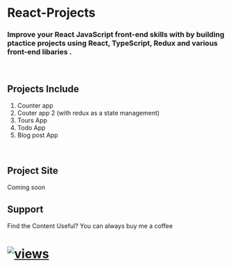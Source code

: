 <h1>React-Projects</h1>

<h3>Improve your React JavaScript front-end skills with by building ptactice projects using React, TypeScript, Redux and various front-end libaries .</h2>
</br>
<h2>Projects Include</h4>

<ol>
<li>Counter app</li>
<li>Couter app 2 (with redux as a state management)</li>
<li>Tours App</li>
<li>Todo App</li>
<li>Blog post App</li>
</ol>
</br>
<h2>Project Site</h2>
Coming soon
</br>
<h2>Support</h2>
Find the Content Useful? You can always buy me a coffee
<h1><a href="https://www.buymeacoffee.com/patricklema">
 <img alt="views" title="GitHub profile views" src="https://img.shields.io/badge/Buy%20Me%20a%20Coffee-ffdd00?style=for-the-badge&logo=buy-me-a-coffee&logoColor=black"/></a></h1>
